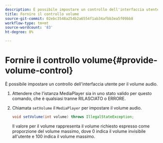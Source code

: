 ```yaml
---
description: È possibile impostare un controllo dell'interfaccia utente per il volume audio.
title: Fornire il controllo volume
source-git-commit: 02ebc3548a254b2a6554f1ab34afbb3ea5f09bb8
workflow-type: tm+mt
source-wordcount: '83'
ht-degree: 0%

---
```


# Fornire il controllo volume{#provide-volume-control}

È possibile impostare un controllo dell&#39;interfaccia utente per il volume audio.

1. Attendere che l&#39;istanza MediaPlayer sia in uno stato valido per questo comando, che è qualsiasi tranne RILASCIATO o ERRORE.
1. Chiamata `setVolume` il `MediaPlayer` per impostare il volume audio.

   ```java
   void setVolume(int volume) throws IllegalStateException;
   ```

   Il valore per il volume rappresenta il volume richiesto espresso come proporzione del volume massimo, dove 0 indica il volume invisibile all&#39;utente e 100 indica il volume massimo.

